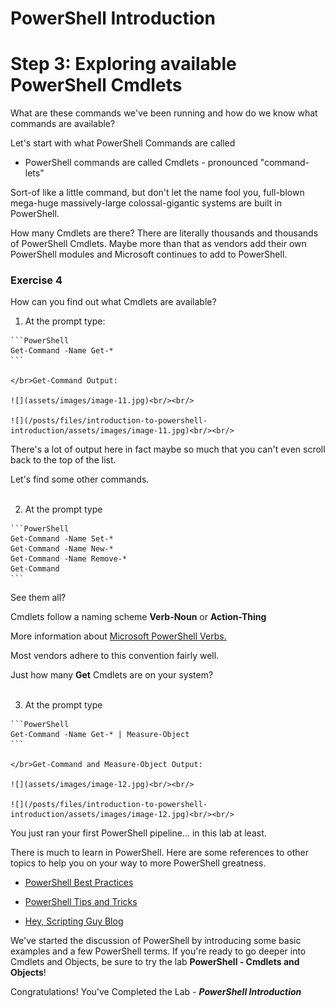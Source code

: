 # PowerShell Introduction

# Step 3: Exploring available PowerShell Cmdlets

What are these commands we've been running and how do we know what commands are available?

Let's start with what PowerShell Commands are called

  - PowerShell commands are called Cmdlets - pronounced "command-lets"

  Sort-of like a little command, but don't let the name fool you, full-blown mega-huge massively-large colossal-gigantic systems are built in PowerShell.

How many Cmdlets are there? There are literally thousands and thousands of PowerShell Cmdlets. Maybe more than that as vendors add their own PowerShell modules and Microsoft continues to add to PowerShell.

### Exercise 4

How can you find out what Cmdlets are available?

  1. At the prompt type:

    ```PowerShell
    Get-Command -Name Get-*
    ```

    </br>Get-Command Output:

    ![](assets/images/image-11.jpg)<br/><br/>

    ![](/posts/files/introduction-to-powershell-introduction/assets/images/image-11.jpg)<br/><br/>

  There's a lot of output here in fact maybe so much that you can't even scroll back to the top of the list.

  Let's find some other commands.<br/><br/>

  2. At the prompt type

    ```PowerShell
    Get-Command -Name Set-*
    Get-Command -Name New-*
    Get-Command -Name Remove-*
    Get-Command
    ```

  See them all?

  Cmdlets follow a naming scheme **Verb-Noun** or **Action-Thing**

  More information about [Microsoft PowerShell Verbs.](https://msdn.microsoft.com/en-us/library/ms714428%28v=vs.85%29.aspx)

  Most vendors adhere to this convention fairly well.

  Just how many **Get** Cmdlets are on your system?<br/><br/>

  3. At the prompt type

    ```PowerShell
    Get-Command -Name Get-* | Measure-Object
    ```

    </br>Get-Command and Measure-Object Output:

    ![](assets/images/image-12.jpg)<br/><br/>

    ![](/posts/files/introduction-to-powershell-introduction/assets/images/image-12.jpg)<br/><br/>

  You just ran your first PowerShell pipeline... in this lab at least.

There is much to learn in PowerShell. Here are some references to other topics to help you on your way to more PowerShell greatness.  

  - [PowerShell Best Practices](https://blogs.technet.microsoft.com/pstips/2014/06/17/powershell-scripting-best-practices/)

  - [PowerShell Tips and Tricks](https://powershell.org/category/tips-tricks/)

  - [Hey, Scripting Guy Blog](https://blogs.technet.microsoft.com/heyscriptingguy/)

We've started the discussion of PowerShell by introducing some basic examples and a few PowerShell terms. If you're ready to go deeper into Cmdlets and Objects, be sure to try the lab **PowerShell - Cmdlets and Objects**!

Congratulations! You've Completed the Lab - ***PowerShell Introduction***
